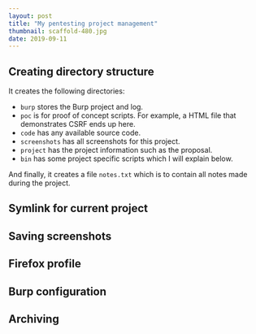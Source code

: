 ```yaml
---
layout: post
title: "My pentesting project management"
thumbnail: scaffold-480.jpg
date: 2019-09-11
---
```


## Creating directory structure

It creates the following directories:

* `burp` stores the Burp project and log.
* `poc` is for proof of concept scripts. For example, a HTML file that demonstrates CSRF ends up here.
* `code` has any available source code.
* `screenshots` has all screenshots for this project.
* `project` has the project information such as the proposal.
* `bin` has some project specific scripts which I will explain below.

And finally, it creates a file `notes.txt` which is to contain all notes made during the project.

## Symlink for current project



## Saving screenshots



## Firefox profile

## Burp configuration

## Archiving
